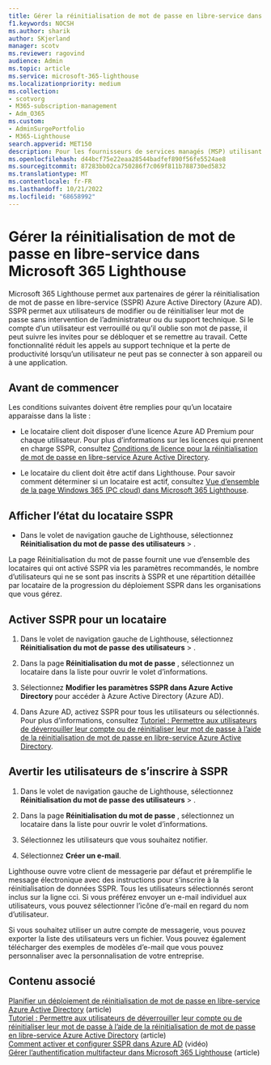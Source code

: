 ```yaml
---
title: Gérer la réinitialisation de mot de passe en libre-service dans Microsoft 365 Lighthouse
f1.keywords: NOCSH
ms.author: sharik
author: SKjerland
manager: scotv
ms.reviewer: ragovind
audience: Admin
ms.topic: article
ms.service: microsoft-365-lighthouse
ms.localizationpriority: medium
ms.collection:
- scotvorg
- M365-subscription-management
- Adm_O365
ms.custom:
- AdminSurgePortfolio
- M365-Lighthouse
search.appverid: MET150
description: Pour les fournisseurs de services managés (MSP) utilisant Microsoft 365 Lighthouse, découvrez comment gérer la réinitialisation de mot de passe en libre-service.
ms.openlocfilehash: d44bcf75e22eaa28544badfef890f56fe5524ae8
ms.sourcegitcommit: 87283bb02ca750286f7c069f811b788730ed5832
ms.translationtype: MT
ms.contentlocale: fr-FR
ms.lasthandoff: 10/21/2022
ms.locfileid: "68658992"
---
```

# <a name="manage-self-service-password-reset-in-microsoft-365-lighthouse"></a>Gérer la réinitialisation de mot de passe en libre-service dans Microsoft 365 Lighthouse

Microsoft 365 Lighthouse permet aux partenaires de gérer la réinitialisation de mot de passe en libre-service (SSPR) Azure Active Directory (Azure AD). SSPR permet aux utilisateurs de modifier ou de réinitialiser leur mot de passe sans intervention de l’administrateur ou du support technique. Si le compte d’un utilisateur est verrouillé ou qu’il oublie son mot de passe, il peut suivre les invites pour se débloquer et se remettre au travail. Cette fonctionnalité réduit les appels au support technique et la perte de productivité lorsqu’un utilisateur ne peut pas se connecter à son appareil ou à une application.

## <a name="before-you-begin"></a>Avant de commencer

Les conditions suivantes doivent être remplies pour qu’un locataire apparaisse dans la liste :

- Le locataire client doit disposer d’une licence Azure AD Premium pour chaque utilisateur. Pour plus d’informations sur les licences qui prennent en charge SSPR, consultez [Conditions de licence pour la réinitialisation de mot de passe en libre-service Azure Active Directory](/azure/active-directory/authentication/concept-sspr-licensing).

- Le locataire du client doit être actif dans Lighthouse. Pour savoir comment déterminer si un locataire est actif, consultez [Vue d’ensemble de la page Windows 365 (PC cloud) dans Microsoft 365 Lighthouse](m365-lighthouse-tenants-page-overview.md).

## <a name="view-sspr-tenant-status"></a>Afficher l’état du locataire SSPR

- Dans le volet de navigation gauche de Lighthouse, sélectionnez **Réinitialisation du mot de passe** **des utilisateurs** > .

La page Réinitialisation du mot de passe fournit une vue d’ensemble des locataires qui ont activé SSPR via les paramètres recommandés, le nombre d’utilisateurs qui ne se sont pas inscrits à SSPR et une répartition détaillée par locataire de la progression du déploiement SSPR dans les organisations que vous gérez.

## <a name="enable-sspr-for-a-tenant"></a>Activer SSPR pour un locataire

1. Dans le volet de navigation gauche de Lighthouse, sélectionnez **Réinitialisation du mot de passe** **des utilisateurs** > .

2. Dans la page **Réinitialisation du mot de passe** , sélectionnez un locataire dans la liste pour ouvrir le volet d’informations.

3. Sélectionnez **Modifier les paramètres SSPR dans Azure Active Directory** pour accéder à Azure Active Directory (Azure AD).

4. Dans Azure AD, activez SSPR pour tous les utilisateurs ou sélectionnés. Pour plus d’informations, consultez [Tutoriel : Permettre aux utilisateurs de déverrouiller leur compte ou de réinitialiser leur mot de passe à l’aide de la réinitialisation de mot de passe en libre-service Azure Active Directory](/azure/active-directory/authentication/tutorial-enable-sspr).

## <a name="notify-users-to-register-for-sspr"></a>Avertir les utilisateurs de s’inscrire à SSPR

1. Dans le volet de navigation gauche de Lighthouse, sélectionnez **Réinitialisation du mot de passe** **des utilisateurs** > .

2. Dans la page **Réinitialisation du mot de passe** , sélectionnez un locataire dans la liste pour ouvrir le volet d’informations.

3. Sélectionnez les utilisateurs que vous souhaitez notifier.

4. Sélectionnez **Créer un e-mail**.

Lighthouse ouvre votre client de messagerie par défaut et préremplifie le message électronique avec des instructions pour s’inscrire à la réinitialisation de données SSPR. Tous les utilisateurs sélectionnés seront inclus sur la ligne cci. Si vous préférez envoyer un e-mail individuel aux utilisateurs, vous pouvez sélectionner l’icône d’e-mail en regard du nom d’utilisateur.

Si vous souhaitez utiliser un autre compte de messagerie, vous pouvez exporter la liste des utilisateurs vers un fichier. Vous pouvez également télécharger des exemples de modèles d’e-mail que vous pouvez personnaliser avec la personnalisation de votre entreprise.

## <a name="related-content"></a>Contenu associé

[Planifier un déploiement de réinitialisation de mot de passe en libre-service Azure Active Directory](/azure/active-directory/authentication/howto-sspr-deployment) (article)\
[Tutoriel : Permettre aux utilisateurs de déverrouiller leur compte ou de réinitialiser leur mot de passe à l’aide de la réinitialisation de mot de passe en libre-service Azure Active Directory](/azure/active-directory/authentication/tutorial-enable-sspr) (article)\
[Comment activer et configurer SSPR dans Azure AD](https://www.youtube.com/watch?v=rA8TvhNcCvQ) (vidéo)\
[Gérer l’authentification multifacteur dans Microsoft 365 Lighthouse](m365-lighthouse-manage-mfa.md) (article)
